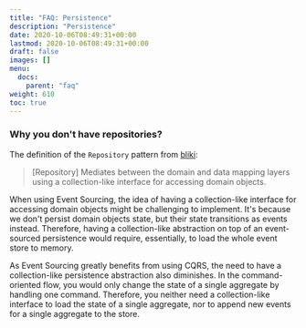 ```yaml
---
title: "FAQ: Persistence"
description: "Persistence"
date: 2020-10-06T08:49:31+00:00
lastmod: 2020-10-06T08:49:31+00:00
draft: false
images: []
menu:
  docs:
    parent: "faq"
weight: 610
toc: true
---
```


### Why you don't have repositories?

The definition of the `Repository` pattern from [bliki](https://martinfowler.com/eaaCatalog/repository.html):

> [Repository] Mediates between the domain and data mapping layers using a collection-like interface for accessing domain objects.

When using Event Sourcing, the idea of having a collection-like interface for accessing domain objects might be challenging to implement. It's because we don't persist domain objects state, but their state transitions as events instead. Therefore, having a collection-like abstraction on top of an event-sourced persistence would require, essentially, to load the whole event store to memory.

As Event Sourcing greatly benefits from using CQRS, the need to have a collection-like persistence abstraction also diminishes. In the command-oriented flow, you would only change the state of a single aggregate by handling one command. Therefore, you neither need a collection-like interface to load the state of a single aggregate, nor to append new events for a single aggregate to the store.
